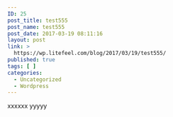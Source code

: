 ```yaml
---
ID: 25
post_title: test555
post_name: test555
post_date: 2017-03-19 08:11:16
layout: post
link: >
  https://wp.litefeel.com/blog/2017/03/19/test555/
published: true
tags: [ ]
categories:
  - Uncategorized
  - Wordpress
---
```

xxxxxx
yyyyy